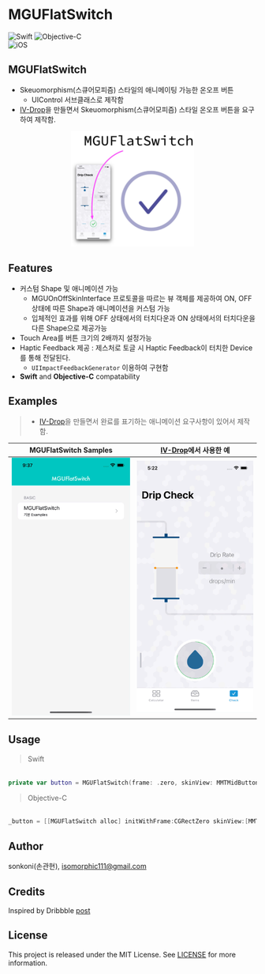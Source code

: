 # MGUFlatSwitch 

![Swift](https://img.shields.io/badge/Swift-F05138?style=flat-square&logo=Swift&logoColor=white)
![Objective-C](https://img.shields.io/badge/Objective--C-3A95E3?style=flat-square&logo=apple&logoColor=white)<br/>
![iOS](https://img.shields.io/badge/IOS-000000?style=flat-square&logo=ios&logoColor=white)

## **MGUFlatSwitch**
- Skeuomorphism(스큐어모피즘) 스타일의 애니메이팅 가능한 온오프 버튼
    - UIControl 서브클래스로 제작함
- [IV-Drop](https://apps.apple.com/app/id1574452904)을 만들면서 Skeuomorphism(스큐어모피즘) 스타일 온오프 버튼을 요구하여 제작함.
<p align="center"><img src="./screenshot/230517a3.jpg" width="250"></p>


## Features
*  커스텀 Shape 및 애니메이션 가능
    * MGUOnOffSkinInterface 프로토콜을 따르는 뷰 객체를 제공하여 ON, OFF 상태에 따른 Shape과 애니메이션을 커스텀 가능
    * 입체적인 효과를 위해 OFF 상태에서의 터치다운과 ON 상태에서의 터치다운을 다른 Shape으로 제공가능 
*  Touch Area를 버튼 크기의 2배까지 설정가능
*  Haptic Feedback 제공 : 제스처로 토글 시 Haptic Feedback이 터치한 Device를 통해 전달된다.
    * `UIImpactFeedbackGenerator` 이용하여 구현함
*  **Swift** and **Objective-C** compatability

## Examples
> - [IV-Drop](https://apps.apple.com/app/id1574452904)을 만들면서 완료를 표기하는 애니메이션 요구사항이 있어서 제작함.  


MGUFlatSwitch Samples | [IV-Drop](https://apps.apple.com/app/id1574452904)에서 사용한 예
---|---
<img src="./screenshot/Simulator Screen Recording - iPhone 14 - 2023-05-17 at 09.37.28.gif" width="250">|<img src="./screenshot/Simulator Screen Recording - iPhone 14 - 2023-05-17 at 05.22.24.gif" width="250">


## Usage

> Swift
```swift

private var button = MGUFlatSwitch(frame: .zero, skinView: MMTMidButtonSkin())

```

> Objective-C
```objective-c

_button = [[MGUFlatSwitch alloc] initWithFrame:CGRectZero skinView:[MMTMidButtonSkin new]];

```

## Author

sonkoni(손관현), isomorphic111@gmail.com 

## Credits
Inspired by Dribbble [post](https://dribbble.com/shots/1631598-On-Off)

## License

This project is released under the MIT License. See [LICENSE](https://github.com/sonkoni/Collection-of-Toy-Projects/blob/main/LICENSE) for more information.
